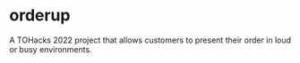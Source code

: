 # orderup
A TOHacks 2022 project that allows customers to present their order in loud or busy environments.

